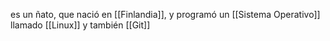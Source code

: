 
es un ñato, que nació en [[Finlandia]], y programó un [[Sistema Operativo]] llamado [[Linux]] y también [[Git]]

